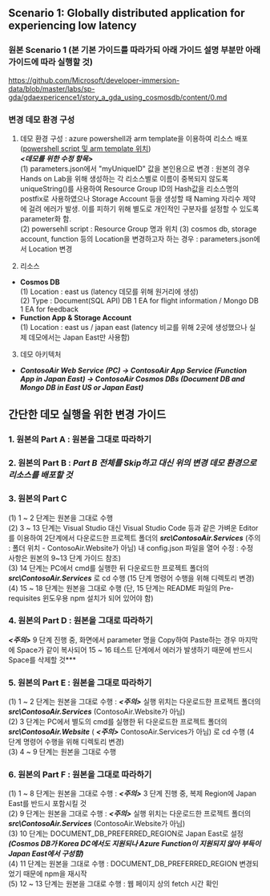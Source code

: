 ## Scenario 1: Globally distributed application for experiencing low latency

### 원본 Scenario 1 (본 기본 가이드를 따라가되 아래 가이드 설명 부분만 아래 가이드에 따라 실행할 것)
https://github.com/Microsoft/developer-immersion-data/blob/master/labs/sp-gda/gdaexpericence1/story_a_gda_using_cosmosdb/content/0.md

### 변경 데모 환경 구성
1. 데모 환경 구성 : azure powershell과 arm template을 이용하여 리소스 배포 ([powershell script 및 arm template 위치](https://github.com/ghahm/CosmosDB-Demo-01/tree/master/ARM-Template)) <br>
***<데모를 위한 수정 항목>*** <br>
(1) parameters.json에서 "myUniqueID" 값을 본인용으로 변경 : 원본의 경우 Hands on Lab을 위해 생성하는 각 리소스별로 이름이 중복되지 않도록 uniqueString()를 사용하여 Resource Group ID의 Hash값을 리소스명의 postfix로 사용하였으나 Storage Account 등을 생성할 때 Naming 자리수 제약에 걸려 에러가 발생. 이를 피하기 위해 별도로 개인적인 구분자를 설정할 수 있도록 parameter화 함. <br>
(2) powersehll script : Resource Group 명과 위치
(3) cosmos db, storage account, function 등의 Location을 변경하고자 하는 경우 : parameters.json에서 Location 변경

2. 리소스
* **Cosmos DB** <br>
(1) Location : east us (latency 데모를 위해 원거리에 생성) <br>
(2) Type : Document(SQL API) DB 1 EA for flight information / Mongo DB 1 EA for feedback
* **Function App & Storage Account** <br>
(1) Location : east us / japan east (latency 비교를 위해 2곳에 생성했으나 실제 데모에서는 Japan East만 사용함) <br>

3. 데모 아키텍처
* ***ContosoAir Web Service (PC) -> ContosoAir App Service (Function App in Japan East) -> ContosoAir Cosmos DBs (Document DB and Mongo DB in East US or Japan East)***

## 간단한 데모 실행을 위한 변경 가이드
### 1. 원본의 Part A : 원본을 그대로 따라하기
### 2. 원본의 Part B : *Part B 전체를 Skip하고 대신 위의 변경 데모 환경으로 리소스를 배포할 것*
### 3. 원본의 Part C
(1) 1 ~ 2 단계는 원본을 그대로 수행 <br>
(2) 3 ~ 13 단계는 Visual Studio 대신 Visual Studio Code 등과 같은 가벼운 Editor를 이용하여 2단계에서 다운로드한 프로젝트 폴더의 ***src\ContosoAir.Services*** (주의 : 폴더 위치 - ContosoAir.Website가 아님) 내 config.json 파일을 열어 수정 : 수정 사항은 원본의 9~13 단계 가이드 참조) <br>
(3) 14 단계는 PC에서 cmd를 실행한 뒤 다운로드한 프로젝트 폴더의 ***src\ContosoAir.Services*** 로 cd 수행 (15 단계 명령어 수행을 위해 디렉토리 변경) <br>
(4) 15 ~ 18 단계는 원본을 그대로 수행 (단, 15 단계는 README 파일의 Pre-requisites 윈도우용 npm 설치가 되어 있어야 함)
### 4. 원본의 Part D : 원본을 그대로 따라하기
***<주의>*** 9 단계 진행 중, 화면에서 parameter 명을 Copy하여 Paste하는 경우 마지막에 Space가 같이 복사되어 15 ~ 16 테스트 단계에서 에러가 발생하기 때문에 반드시 Space를 삭제할 것***
### 5. 원본의 Part E : 원본을 그대로 따라하기
(1) 1 ~ 2 단계는 원본을 그대로 수행 : ***<주의>*** 실행 위치는 다운로드한 프로젝트 폴더의 ***src\ContosoAir.Services*** (ContosoAir.Website가 아님) <br>
(2) 3 단계는 PC에서 별도의 cmd를 실행한 뒤 다운로드한 프로젝트 폴더의 ***src\ContosoAir.Website*** ( ***<주의>*** ContosoAir.Services가 아님) 로 cd 수행 (4 단계 명령어 수행을 위해 디렉토리 변경) <br>
(3) 4 ~ 9 단계는 원본을 그대로 수행
### 6. 원본의 Part F : 원본을 그대로 따라하기
(1) 1 ~ 8 단계는 원본을 그대로 수행 : ***<주의>*** 3 단계 진행 중, 복제 Region에 Japan East를 반드시 포함시킬 것 <br>
(2) 9 단계는 원본을 그대로 수행 : ***<주의>*** 실행 위치는 다운로드한 프로젝트 폴더의 ***src\ContosoAir.Services*** (ContosoAir.Website가 아님) <br>
(3) 10 단계는 DOCUMENT_DB_PREFERRED_REGION로 Japan East로 설정 ***(Cosmos DB가 Korea DC에서도 지원되나 Azure Function이 지원되지 않아 부득이 Japan East에서 구성함)*** <br>
(4) 11 단계는 원본을 그대로 수행 : DOCUMENT_DB_PREFERRED_REGION 변경되었기 때문에 npm을 재시작 <br>
(5) 12 ~ 13 단계는 원본을 그대로 수행 : 웹 페이지 상의 fetch 시간 확인
